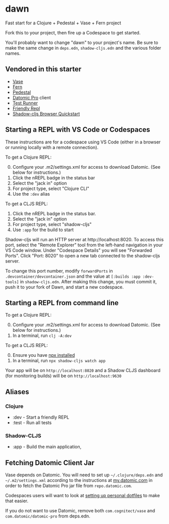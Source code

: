 # dawn

Fast start for a Clojure + Pedestal + Vase + Fern project

Fork this to your project, then fire up a Codespace to get started.

You'll probably want to change "dawn" to your project's name. Be sure to make
the same change in `deps.edn`, `shadow-cljs.edn` and the various folder names.

## Vendored in this starter

- [Vase](https://github.com/cognitect-labs/vase)
- [Fern](https://github.com/cognitect-labs/fern)
- [Pedestal](https://github.com/pedestal/)
- [Datomic Pro](https://www.datomic.com) client
- [Test Runner](https://github.com/cognitect-labs/test-runner)
- [Friendly Repl](https://gitlab.com/mtnygard/frenpl)
- [Shadow-cljs Browser Quickstart](https://github.com/shadow-cljs/quickstart-browser)

## Starting a REPL with VS Code or Codespaces

These instructions are for a codespace using VS Code (either in a browser or running locally with a remote connection).

To get a Clojure REPL:

0. Configure your .m2/settings.xml for access to download Datomic. (See below for instructions.)
1. Click the nREPL badge in the status bar
2. Select the "jack in" option
3. For project type, select "Clojure CLI"
4. Use the `:dev` alias

To get a CLJS REPL:

1. Click the nREPL badge in the status bar.
2. Select the "jack in" option
3. For project type, select "shadow-cljs"
4. Use `:app` for the build to start

Shadow-cljs will run an HTTP server at http://localhost:8020. To access this
port, select the "Remote Explorer" tool from the left-hand navigation in your VS
Code window. Under "Codespace Details" you will see "Forwarded Ports". Click
"Port: 8020" to open a new tab connected to the shadow-cljs server.

 To change this port number, modify `forwardPorts` in
`.devcontainer/devcontainer.json` and the value at `[:builds :app :dev-tools]`
in `shadow-cljs.edn`. After making this change, you must commit it, push it to
your fork of Dawn, and start a new codespace.

## Starting a REPL from command line

To get a Clojure REPL:

0. Configure your .m2/settings.xml for access to download
   Datomic. (See below for instructions.)
1. In a terminal, run `clj -A:dev`

To get a CLJS REPL:

0. Ensure you have [npx installed](https://www.npmjs.com/package/npx#install)
1. In a terminal, run `npx shadow-cljs watch app`

Your app will be on `http://localhost:8020` and a Shadow CLJS
dashboard (for monitoring builds) will be on `http://localhost:9630`

## Aliases

### Clojure

- :dev - Start a friendly REPL
- :test - Run all tests

### Shadow-CLJS

- :app - Build the main application,

## Fetching Datomic Client Jar

Vase depends on Datomic. You will need to set up `~/.clojure/deps.edn` and `~/.m2/settings.xml` according
to the instructions at [my.datomic.com](https://my.datomic.com) in order to
fetch the Datomic Pro jar file from `repo.datomic.com`.

Codespaces users will want to look at [setting up personal
dotfiles](https://docs.github.com/en/github/developing-online-with-codespaces/personalizing-codespaces-for-your-account)
to make that easier.

If you do not want to use Datomic, remove both `com.cognitect/vase` and
`com.datomic/datomic-pro` from deps.edn.
